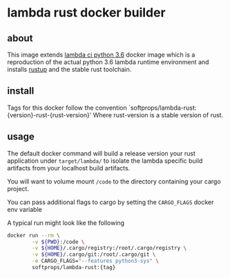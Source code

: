 # lambda rust docker builder

## about

This image extends [lambda ci python 3.6](https://github.com/lambci/docker-lambda#documentation) docker image which is a reproduction of the actual python 3.6 lambda runtime environment
and installs [rustup](https://rustup.rs/) and the stable rust toolchain.

## install

Tags for this docker follow the convention `softprops/lambda-rust:{version}-rust-{rust-version}'
Where rust-version is a stable version of rust.

## usage

The default docker command will build a release version your rust application under `target/lambda/` to
isolate the lambda specific build artifacts from your localhost build artifacts.

You will want to volume mount `/code` to the directory containing your cargo project.

You can pass additional flags to cargo by setting the `CARGO_FLAGS` docker env variable

A typical run might look like the following

```bash
docker run --rm \
		-v ${PWD}:/code \
		-v ${HOME}/.cargo/registry:/root/.cargo/registry \
		-v ${HOME}/.cargo/git:/root/.cargo/git \
		-e CARGO_FLAGS="--features python3-sys" \
		softprops/lambda-rust:{tag}
```
